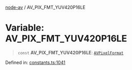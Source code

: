 [node-av](../globals.md) / AV\_PIX\_FMT\_YUV420P16LE

# Variable: AV\_PIX\_FMT\_YUV420P16LE

> `const` **AV\_PIX\_FMT\_YUV420P16LE**: [`AVPixelFormat`](../type-aliases/AVPixelFormat.md)

Defined in: [constants.ts:1041](https://github.com/seydx/av/blob/f8631fc881b394300b1479f511d55cf1c370a87f/src/constants/constants.ts#L1041)
